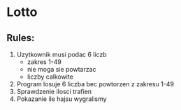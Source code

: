 # Lotto

## Rules:

1. Uzytkownik musi podac 6 liczb
	- zakres 1-49
	- nie moga sie powtarzac
	- liczby calkowite
2. Program losuje 6 liczba bec powtorzen z zakresu 1-49
3. Sprawdzenie ilosci trafien
4. Pokazanie ile hajsu wygralismy
